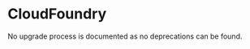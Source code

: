 <!-- NOTE: THIS FILE IS AUTOGENERATED. DO NOT EDIT BY HAND. -->
<!-- see templates/registry/markdown/attribute_namespace.md.j2 -->

# CloudFoundry

No upgrade process is documented as no deprecations can be found.




